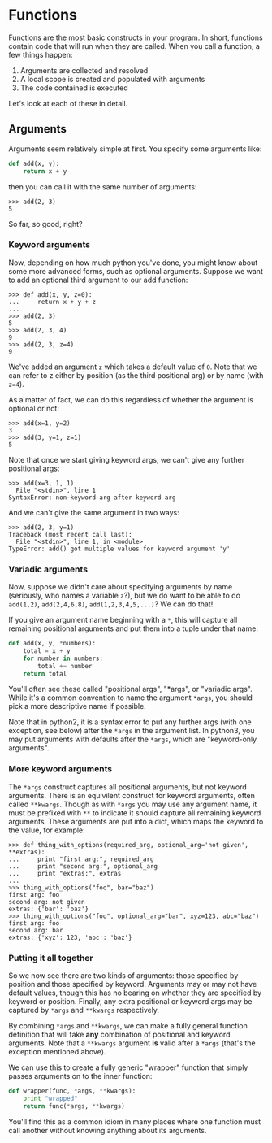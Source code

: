 # Functions

Functions are the most basic constructs in your program. In short, functions contain code that
will run when they are called. When you call a function, a few things happen:

1. Arguments are collected and resolved
2. A local scope is created and populated with arguments
3. The code contained is executed

Let's look at each of these in detail.

## Arguments

Arguments seem relatively simple at first. You specify some arguments like:
```python
def add(x, y):
	return x + y
```
then you can call it with the same number of arguments:
```pycon
>>> add(2, 3)
5
```

So far, so good, right?

### Keyword arguments

Now, depending on how much python you've done, you might know about some more advanced forms,
such as optional arguments. Suppose we want to add an optional third argument to our add function:
```pycon
>>> def add(x, y, z=0):
... 	return x + y + z
... 
>>> add(2, 3)
5
>>> add(2, 3, 4)
9
>>> add(2, 3, z=4)
9
```

We've added an argument `z` which takes a default value of `0`.
Note that we can refer to z either by position (as the third positional arg) or by name (with `z=4`).

As a matter of fact, we can do this regardless of whether the argument is optional or not:
```pycon
>>> add(x=1, y=2)
3
>>> add(3, y=1, z=1)
5
```
Note that once we start giving keyword args, we can't give any further positional args:
```pycon
>>> add(x=3, 1, 1)
  File "<stdin>", line 1
SyntaxError: non-keyword arg after keyword arg
```
And we can't give the same argument in two ways:
```pycon
>>> add(2, 3, y=1)
Traceback (most recent call last):
  File "<stdin>", line 1, in <module>
TypeError: add() got multiple values for keyword argument 'y'
```

### Variadic arguments

Now, suppose we didn't care about specifying arguments by name (seriously, who names a variable `z`?),
but we do want to be able to do `add(1,2)`, `add(2,4,6,8)`, `add(1,2,3,4,5,...)`? We can do that!

If you give an argument name beginning with a `*`, this will capture all remaining positional arguments
and put them into a tuple under that name:
```python
def add(x, y, *numbers):
	total = x + y
	for number in numbers:
		total += number
	return total
```
You'll often see these called "positional args", "\*args", or "variadic args".
While it's a common convention to name the argument `*args`,
you should pick a more descriptive name if possible.

Note that in python2, it is a syntax error to put any further args (with one exception, see below)
after the `*args` in the argument list.
In python3, you may put arguments with defaults after the `*args`, which are "keyword-only arguments".

### More keyword arguments

The `*args` construct captures all positional arguments, but not keyword arguments.
There is an equivilent construct for keyword arguments, often called `**kwargs`. Though as with `*args`
you may use any argument name, it must be prefixed with `**` to indicate it should capture all remaining
keyword arguments. These arguments are put into a dict, which maps the keyword to the value, for example:
```pycon
>>> def thing_with_options(required_arg, optional_arg='not given', **extras):
... 	print "first arg:", required_arg
... 	print "second arg:", optional_arg
... 	print "extras:", extras
... 
>>> thing_with_options("foo", bar="baz")
first arg: foo
second arg: not given
extras: {'bar': 'baz'}
>>> thing_with_options("foo", optional_arg="bar", xyz=123, abc="baz")
first arg: foo
second arg: bar
extras: {'xyz': 123, 'abc': 'baz'}
```

### Putting it all together

So we now see there are two kinds of arguments: those specified by position and those specified by keyword.
Arguments may or may not have default values, though this has no bearing on whether they are specified by
keyword or position. Finally, any extra positional or keyword args may be captured by `*args` and `**kwargs`
respectively.

By combining `*args` and `**kwargs`, we can make a fully general function definition that will take **any**
combination of positional and keyword arguments. Note that a `**kwargs` argument **is** valid after a `*args`
(that's the exception mentioned above).

We can use this to create a fully generic "wrapper" function
that simply passes arguments on to the inner function:
```python
def wrapper(func, *args, **kwargs):
	print "wrapped"
	return func(*args, **kwargs)
```
You'll find this as a common idiom in many places where one function must call another without knowing anything
about its arguments.
